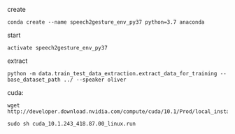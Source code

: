 create
```
conda create --name speech2gesture_env_py37 python=3.7 anaconda
```


start
```
activate speech2gesture_env_py37
```

extract
```
python -m data.train_test_data_extraction.extract_data_for_training --base_dataset_path ../ --speaker oliver
```



cuda:
```
wget http://developer.download.nvidia.com/compute/cuda/10.1/Prod/local_installers/cuda_10.1.243_418.87.00_linux.run

sudo sh cuda_10.1.243_418.87.00_linux.run
```
